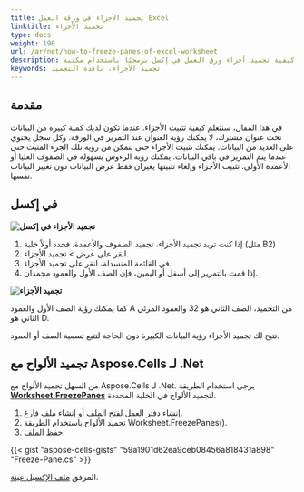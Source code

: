 ```yaml
---
title: تجميد الأجزاء في ورقة العمل Excel
linktitle: تجميد الأجزاء
type: docs
weight: 190
url: /ar/net/how-to-freeze-panes-of-excel-worksheet
description: في هذه المقالة، ستتعلم كيفية تجميد أجزاء ورق العمل في إكسل برمجيًا باستخدام مكتبة C# مع واجهة برمجة التطبيقات .NET
keywords: تجميد الأجزاء، نافذة التجميد
---
```


## **مقدمة**

في هذا المقال، سنتعلم كيفية تثبيت الأجزاء. عندما تكون لديك كمية كبيرة من البيانات تحت عنوان مشترك، لا يمكنك رؤية العنوان عند التمرير في الورقة. وكل سجل يحتوي على العديد من البيانات. يمكنك تثبيت الأجزاء حتى تتمكن من رؤية تلك الجزء المثبت حتى عندما يتم التمرير في باقي البيانات. يمكنك رؤية الرءوس بسهولة في الصفوف العليا أو الأعمدة الأولى. تثبيت الأجزاء وإلغاء تثبيتها يغيران فقط عرض البيانات دون تغيير البيانات نفسها.

## **في إكسل**

**![تجميد الأجزاء في إكسل](Freeze-panes.png)**


1. إذا كنت تريد تجميد الأجزاء، تجميد الصفوف والأعمدة، فحدد أولاً خلية (مثل B2) 
2. انقر على عرض > تجميد الأجزاء.
3. في القائمة المنسدلة، انقر على تجميد الأجزاء.
4. إذا قمت بالتمرير إلى أسفل أو اليمين، فإن الصف الأول والعمود مجمدان.

**![تجميد الأجزاء](Frozen-Panes.png)**

كما يمكنك رؤية الصف الأول والعمود A من التجميد، الصف الثاني هو 32 والعمود المرئي الثاني هو D. 

تتيح لك تجميد الأجزاء رؤية البيانات الكبيرة دون الحاجة لتتبع تسمية الصف أو العمود.




## **تجميد الألواح مع Aspose.Cells لـ .Net**
من السهل تجميد الألواح مع Aspose.Cells لـ .Net. يرجى استخدام الطريقة [**Worksheet.FreezePanes**](https://reference.aspose.com/cells/net/aspose.cells/worksheet/freezepanes/) لتجميد الألواح في الخلية المحددة.
1. إنشاء دفتر العمل لفتح الملف أو إنشاء ملف فارغ.
2. تجميد الألواح باستخدام الطريقة Worksheet.FreezePanes().
3. حفظ الملف.

{{< gist "aspose-cells-gists" "59a1901d62ea9ceb08456a818431a898" "Freeze-Pane.cs" >}}

المرفق [ملف الإكسيل عينة](Freeze.xlsx).
